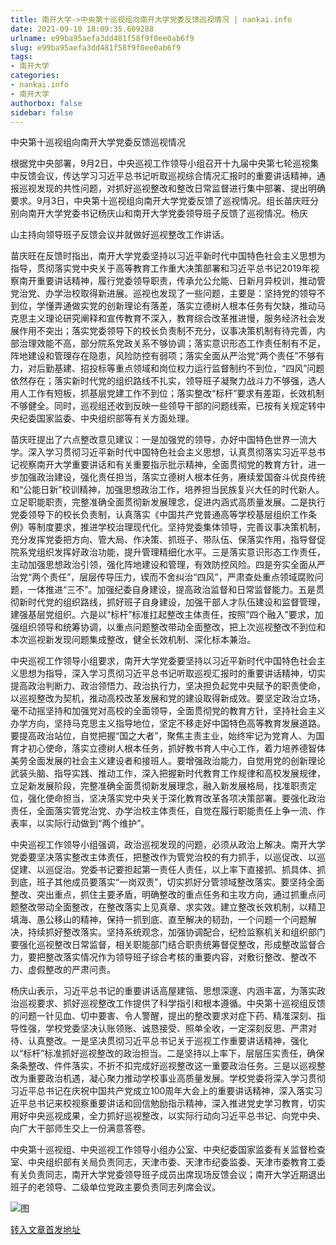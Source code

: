 ```yaml
---
title: 南开大学->中央第十巡视组向南开大学党委反馈巡视情况 | nankai.info
date: 2021-09-10 18:09:35.609288
urlname: e99ba95aefa3dd481f58f9f0ee0ab6f9
slug: e99ba95aefa3dd481f58f9f0ee0ab6f9
tags: 
- 南开大学
categories:
- nankai.info
- 南开大学
authorbox: false
sidebar: false
---
```

中央第十巡视组向南开大学党委反馈巡视情况

根据党中央部署，9月2日，中央巡视工作领导小组召开十九届中央第七轮巡视集中反馈会议，传达学习习近平总书记听取巡视综合情况汇报时的重要讲话精神，通报巡视发现的共性问题，对抓好巡视整改和整改日常监督进行集中部署、提出明确要求。9月3日，中央第十巡视组向南开大学党委反馈了巡视情况。组长苗庆旺分别向南开大学党委书记杨庆山和南开大学党委领导班子反馈了巡视情况。杨庆
<!--more-->
山主持向领导班子反馈会议并就做好巡视整改工作讲话。

苗庆旺在反馈时指出，南开大学党委坚持以习近平新时代中国特色社会主义思想为指导，贯彻落实党中央关于高等教育工作重大决策部署和习近平总书记2019年视察南开重要讲话精神，履行党委领导职责，传承允公允能、日新月异校训，推动管党治党、办学治校取得新进展。巡视也发现了一些问题，主要是：坚持党的领导不到位，学懂弄通做实党的创新理论有落差，落实立德树人根本任务有欠缺，推动马克思主义理论研究阐释和宣传教育不深入，教育综合改革推进慢，服务经济社会发展作用不突出；落实党委领导下的校长负责制不充分，议事决策机制有待完善，内部治理效能不高，部分院系党政关系不够协调；落实意识形态工作责任制有不足，阵地建设和管理存在隐患，风险防控有弱项；落实全面从严治党“两个责任”不够有力，对后勤基建、招投标等重点领域和岗位权力运行监督制约不到位，“四风”问题依然存在；落实新时代党的组织路线不扎实，领导班子凝聚力战斗力不够强，选人用人工作有短板，抓基层党建工作不到位；落实整改“标杆”要求有差距，长效机制不够健全。同时，巡视组还收到反映一些领导干部的问题线索，已按有关规定转中央纪委国家监委、中央组织部等有关方面处理。

苗庆旺提出了六点整改意见建议：一是加强党的领导，办好中国特色世界一流大学。深入学习贯彻习近平新时代中国特色社会主义思想，认真贯彻落实习近平总书记视察南开大学重要讲话和有关重要指示批示精神，全面贯彻党的教育方针，进一步加强政治建设，强化责任担当，落实立德树人根本任务，赓续爱国奋斗优良传统和“公能日新”校训精神，加强思想政治工作，培养担当民族复兴大任的时代新人。立足职能职责，完整准确全面贯彻新发展理念，促进内涵式高质量发展。二是执行党委领导下的校长负责制，认真落实《中国共产党普通高等学校基层组织工作条例》等制度要求，推进学校治理现代化。坚持党委集体领导，完善议事决策机制，充分发挥党委把方向、管大局、作决策、抓班子、带队伍、保落实作用，指导督促院系党组织发挥好政治功能，提升管理精细化水平。三是落实意识形态工作责任，主动加强思想政治引领，强化阵地建设和管理，有效防控风险。四是夯实全面从严治党“两个责任”，层层传导压力，锲而不舍纠治“四风”，严肃查处重点领域腐败问题，一体推进“三不”。加强纪委自身建设，提高政治监督和日常监督能力。五是贯彻新时代党的组织路线，抓好班子自身建设，加强干部人才队伍建设和监督管理，建强基层党组织。六是以“标杆”标准扛起整改主体责任，按照“四个融入”要求，加强组织领导和统筹协调，以重点问题整改带动全面整改，把上次巡视整改不到位和本次巡视新发现问题集成整改，健全长效机制、深化标本兼治。

中央巡视工作领导小组要求，南开大学党委要坚持以习近平新时代中国特色社会主义思想为指导，深入学习贯彻习近平总书记听取巡视汇报时的重要讲话精神，切实提高政治判断力、政治领悟力、政治执行力，坚决担负起党中央赋予的职责使命，以巡视整改为契机，推动高校改革发展和党的建设取得新成效。要坚定政治立场，毫不动摇坚持和加强党对高校的全面领导，全面贯彻党的教育方针，坚持社会主义办学方向，坚持马克思主义指导地位，坚定不移走好中国特色高等教育发展道路。要提高政治站位，自觉把握“国之大者”，聚焦主责主业，始终牢记为党育人、为国育才初心使命，落实立德树人根本任务，抓好教书育人中心工作，着力培养德智体美劳全面发展的社会主义建设者和接班人。要增强政治能力，自觉用党的创新理论武装头脑、指导实践、推动工作，深入把握新时代教育工作规律和高校发展规律，立足新发展阶段，完整准确全面贯彻新发展理念，融入新发展格局，找准职责定位，强化使命担当，坚决落实党中央关于深化教育改革各项决策部署。要强化政治责任，全面落实管党治党、办学治校主体责任，自觉在履行职能责任上争一流、作表率，以实际行动做到“两个维护”。

中央巡视工作领导小组强调，政治巡视发现的问题，必须从政治上解决。南开大学党委要坚决落实整改主体责任，把整改作为管党治校的有力抓手，以巡促改、以巡促建、以巡促治。党委书记要担起第一责任人责任，以上率下直接抓、抓具体、抓到底，班子其他成员要落实“一岗双责”，切实抓好分管领域整改落实。要坚持全面整改、突出重点，抓住主要矛盾，明确整改的重点任务和主攻方向，通过抓重点问题整改带动全面整改，在整改落实上见真章、求实效。建立整改长效机制，以精卫填海、愚公移山的精神，保持一抓到底、直至解决的韧劲，一个问题一个问题解决，持续抓好整改落实。坚持系统观念，加强协调配合，纪检监察机关和组织部门要强化巡视整改日常监督，相关职能部门结合职责统筹督促整改，形成整改监督合力，要把整改落实情况作为领导班子综合考核的重要内容，对敷衍整改、整改不力、虚假整改的严肃问责。

杨庆山表示，习近平总书记的重要讲话高屋建瓴、思想深邃、内涵丰富，为落实政治巡视要求、抓好巡视整改工作提供了科学指引和根本遵循。中央第十巡视组反馈的问题一针见血、切中要害、令人警醒，提出的整改要求对症下药、精准深刻、指导性强，学校党委坚决认账领账、诚恳接受、照单全收，一定深刻反思、严肃对待、认真整改。一是坚决贯彻习近平总书记关于巡视工作重要讲话精神，强化以“标杆”标准抓好巡视整改的政治担当。二是坚持以上率下，层层压实责任，确保条条整改、件件落实，不折不扣完成好巡视整改这一重要政治任务。三是以巡视整改为重要政治机遇，凝心聚力推动学校事业高质量发展。学校党委将深入学习贯彻习近平总书记在庆祝中国共产党成立100周年大会上的重要讲话精神，深入落实习近平总书记来校视察重要讲话和回信勉励指示精神，深入推进党史学习教育，切实用好中央巡视成果，全力抓好巡视整改，以实际行动向习近平总书记、向党中央、向广大干部师生交上一份满意答卷。

中央第十巡视组、中央巡视工作领导小组办公室、中央纪委国家监委有关监督检查室、中央组织部有关局负责同志，天津市委、天津市纪委监委、天津市委教育工委有关负责同志，南开大学党委领导班子成员出席现场反馈会议；南开大学近期退出班子的老领导、二级单位党政主要负责同志列席会议。

![图](http://news.nankai.edu.cn/pic/003/000/412/00300041227_d866d6b2.jpg)

[转入文章首发地址](http://news.nankai.edu.cn/ywsd/system/2021/09/05/030047778.shtml)